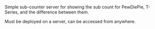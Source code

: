 Simple sub-counter server for showing the sub count for PewDiePie, T-Series, and the difference between them.

Must be deployed on a server, can be accessed from anywhere.
